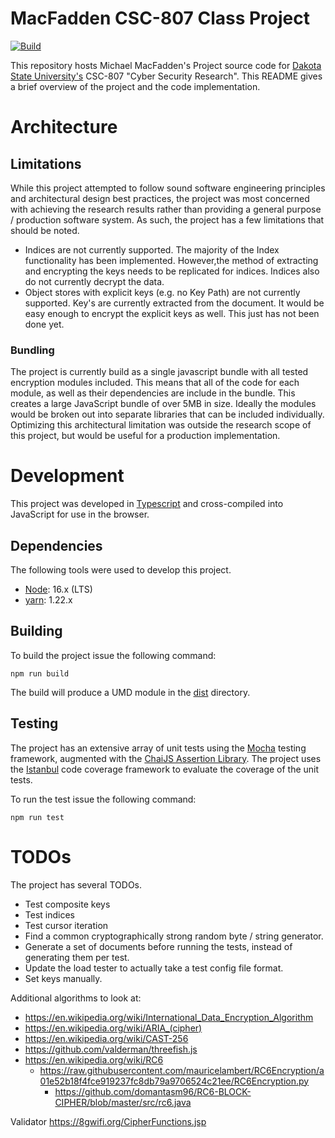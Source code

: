 # MacFadden CSC-807 Class Project
[![Build](https://github.com/mmacfadden/csc-807-project/actions/workflows/build.yml/badge.svg)](https://github.com/mmacfadden/csc-807-project/actions/workflows/build.yml)

This repository hosts Michael MacFadden's Project source code for [Dakota State University's](https://dsu.edu) CSC-807 "Cyber Security Research". This README gives a brief overview of the project and the code implementation.

# Architecture

## Limitations
While this project attempted to follow sound software engineering principles and architectural design best practices, the project was most concerned with achieving the research results rather than providing a general purpose / production software system.  As such, the project has a few limitations that should be noted.

  - Indices are not currently supported.  The majority of the Index functionality has been implemented.  However,the method of extracting and encrypting the keys needs to be replicated for indices.  Indices also do not currently decrypt the data.
  - Object stores with explicit keys (e.g. no Key Path) are not currently supported.  Key's are currently extracted from the document.  It would be easy enough to encrypt the explicit keys as well. This just has not been done yet.

### Bundling
The project is currently build as a single javascript bundle with all tested encryption modules included.  This means that all of the code for each module, as well as their dependencies are include in the bundle.  This creates a large JavaScript bundle of over 5MB in size.  Ideally the modules would be broken out into separate libraries that can be included individually.  Optimizing this architectural limitation was outside the research scope of this project, but would be useful for a production implementation. 

# Development
This project was developed in [Typescript](https://www.typescriptlang.org/) and cross-compiled into JavaScript for use in the browser.

## Dependencies
The following tools were used to develop this project.

  - [Node](https://nodejs.org/en/): 16.x (LTS)
  - [yarn](https://yarnpkg.com/): 1.22.x

## Building
To build the project issue the following command:

```shell
npm run build
```

The build will produce a UMD module in the [dist](dist) directory.

## Testing
The project has an extensive array of unit tests using the [Mocha](https://mochajs.org/) testing framework, augmented with the [ChaiJS Assertion Library](https://www.chaijs.com/). The project uses the [Istanbul](https://istanbul.js.org/) code coverage framework to evaluate the coverage of the unit tests.

To run the test issue the following command:
```shell
npm run test
```


# TODOs
The project has several TODOs.
- Test composite keys
- Test indices
- Test cursor iteration
- Find a common cryptographically strong random byte / string generator.
- Generate a set of documents before running the tests, instead of generating them per test.
- Update the load tester to actually take a test config file format.
- Set keys manually.

Additional algorithms to look at:
- https://en.wikipedia.org/wiki/International_Data_Encryption_Algorithm
- https://en.wikipedia.org/wiki/ARIA_(cipher)
- https://en.wikipedia.org/wiki/CAST-256
- https://github.com/valderman/threefish.js
- https://en.wikipedia.org/wiki/RC6
  - https://raw.githubusercontent.com/mauricelambert/RC6Encryption/a01e52b18f4fce919237fc8db79a9706524c21ee/RC6Encryption.py
    - https://github.com/domantasm96/RC6-BLOCK-CIPHER/blob/master/src/rc6.java

Validator
https://8gwifi.org/CipherFunctions.jsp
